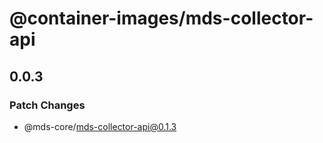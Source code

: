 # @container-images/mds-collector-api

## 0.0.3
### Patch Changes

  - @mds-core/mds-collector-api@0.1.3
